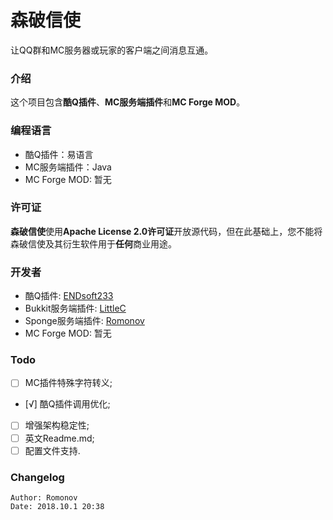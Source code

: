 # 森破信使 
让QQ群和MC服务器或玩家的客户端之间消息互通。 

### 介绍 
这个项目包含**酷Q插件**、**MC服务端插件**和**MC Forge MOD**。 

### 编程语言 
* 酷Q插件：易语言 
* MC服务端插件：Java 
* MC Forge MOD: 暂无

### 许可证 
**森破信使**使用**Apache License 2.0许可证**开放源代码，但在此基础上，您不能将森破信使及其衍生软件用于**任何**商业用途。

### 开发者 
* 酷Q插件: [ENDsoft233](https://r-ay.cn/ "前往ENDsoft233的个人站点")
* Bukkit服务端插件: [LittleC](https://xiaoc.ml/ "前往小C的站点")
* Sponge服务端插件: [Romonov](https://www.romonov.com/ "前往浅墨小站")
* MC Forge MOD: 暂无

### Todo
- [ ] MC插件特殊字符转义; 
- [√] 酷Q插件调用优化; 
- [ ] 增强架构稳定性; 
- [ ] 英文Readme.md; 
- [ ] 配置文件支持. 

### Changelog
```
Author: Romonov
Date: 2018.10.1 20:38
```
